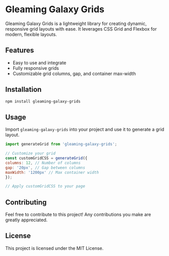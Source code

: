 # Gleaming Galaxy Grids

Gleaming Galaxy Grids is a lightweight library for creating dynamic, responsive grid layouts with ease. It leverages CSS Grid and Flexbox for modern, flexible layouts.

## Features

- Easy to use and integrate
- Fully responsive grids
- Customizable grid columns, gap, and container max-width

## Installation

```bash
npm install gleaming-galaxy-grids
```

## Usage

Import `gleaming-galaxy-grids` into your project and use it to generate a grid layout.

```javascript
import generateGrid from 'gleaming-galaxy-grids';

// Customize your grid
const customGridCSS = generateGrid({
columns: 12, // Number of columns
gap: '20px', // Gap between columns
maxWidth: '1200px' // Max container width
});

// Apply customGridCSS to your page
```

## Contributing

Feel free to contribute to this project! Any contributions you make are greatly appreciated.

## License

This project is licensed under the MIT License.
